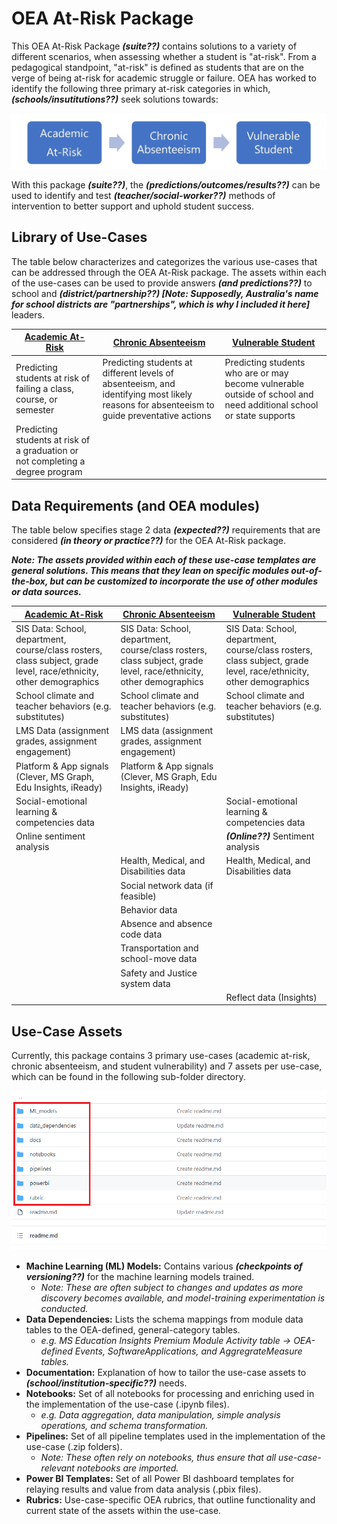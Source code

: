# OEA At-Risk Package

This OEA At-Risk Package <em><strong>(suite??)</em></strong> contains solutions to a variety of different scenarios, when assessing whether a student is "at-risk". From a pedagogical standpoint, "at-risk" is defined as students that are on the verge of being at-risk for academic struggle or failure. OEA has worked to identify the following three primary at-risk categories in which, <em><strong>(schools/insutitutions??)</em></strong> seek solutions towards:

![alt text](https://github.com/cstohlmann/oea-at-risk-package/blob/main/Academic_At_Risk/docs/images/At-Risk%20Flow%20Chart.png)

With this package <em><strong>(suite??)</em></strong>, the <em><strong>(predictions/outcomes/results??)</em></strong> can be used to identify and test <em><strong>(teacher/social-worker??)</em></strong> methods of intervention to better support and uphold student success.

## Library of Use-Cases

The table below characterizes and categorizes the various use-cases that can be addressed through the OEA At-Risk package. The assets within each of the use-cases can be used to provide answers <em><strong>(and predictions??)</em></strong> to school and <em><strong>(district/partnership??) [Note: Supposedly, Australia's name for school districts are "partnerships", which is why I included it here]</em></strong> leaders. 

| [Academic At-Risk](https://github.com/cstohlmann/oea-at-risk-package/tree/main/Academic_At_Risk) | [Chronic Absenteeism](https://github.com/cstohlmann/oea-at-risk-package/tree/main/Chronic_Absenteeism) | [Vulnerable Student](https://github.com/cstohlmann/oea-at-risk-package/tree/main/Vulnerable_Students) |
| --- | --- | --- |
| Predicting students at risk of failing a class, course, or semester | Predicting students at different levels of absenteeism, and identifying most likely reasons for absenteeism to guide preventative actions | Predicting students who are or may become vulnerable outside of school and need additional school or state supports |
| Predicting students at risk of a graduation or not completing a degree program |

## Data Requirements (and OEA modules)

The table below specifies stage 2 data <em><strong>(expected??)</em></strong> requirements that are considered <em><strong>(in theory or practice??)</em></strong> for the OEA At-Risk package.

<strong><em>Note: The assets provided within each of these use-case templates are general solutions. This means that they lean on specific modules out-of-the-box, but can be customized to incorporate the use of other modules or data sources.</em></strong>

| [Academic At-Risk](https://github.com/cstohlmann/oea-at-risk-package/tree/main/Academic_At_Risk) | [Chronic Absenteeism](https://github.com/cstohlmann/oea-at-risk-package/tree/main/Chronic_Absenteeism) | [Vulnerable Student](https://github.com/cstohlmann/oea-at-risk-package/tree/main/Vulnerable_Students) |
| --- | --- | --- |
| SIS Data: School, department, course/class rosters, class subject, grade level, race/ethnicity, other demographics | SIS Data: School, department, course/class rosters, class subject, grade level, race/ethnicity, other demographics | SIS Data: School, department, course/class rosters, class subject, grade level, race/ethnicity, other demographics |
| School climate and teacher behaviors (e.g. substitutes) | School climate and teacher behaviors (e.g. substitutes) | School climate and teacher behaviors (e.g. substitutes) |
| LMS Data (assignment grades, assignment engagement) |  LMS data (assignment grades, assignment engagement) |  |
| Platform \& App signals (Clever, MS Graph, Edu Insights, iReady) | Platform \& App signals (Clever, MS Graph, Edu Insights, iReady) |  |
| Social-emotional learning \& competencies data |  | Social-emotional learning \& competencies data | 
| Online sentiment analysis |  | <strong><em>(Online??)</strong></em> Sentiment analysis |
|  | Health, Medical, and Disabilities data | Health, Medical, and Disabilities data |
|  | Social network data (if feasible) |  |
|  | Behavior data |  |
|  | Absence and absence code data |  |
|  | Transportation and school-move data |  |
|  | Safety and Justice system data |  |
|  |  | Reflect data (Insights) |

## Use-Case Assets

Currently, this package contains 3 primary use-cases (academic at-risk, chronic absenteeism, and student vulnerability) and 7 assets per use-case, which can be found in the following sub-folder directory.

![alt text](https://github.com/cstohlmann/oea-at-risk-package/blob/main/Chronic_Absenteeism/docs/images/Chronic%20Absenteeism%20Folder%20Partitioning.png)

 - <strong>Machine Learning (ML) Models:</strong> Contains various <strong><em>(checkpoints of versioning??)</strong></em> for the machine learning models trained.
      * <em>Note: These are often subject to changes and updates as more discovery becomes available, and model-training experimentation is conducted. </em>
 - <strong>Data Dependencies:</strong> Lists the schema mappings from module data tables to the OEA-defined, general-category tables.
      * <em>e.g. MS Education Insights Premium Module Activity table -> OEA-defined Events, SoftwareApplications, and AggregrateMeasure tables.</em>
 - <strong>Documentation:</strong> Explanation of how to tailor the use-case assets to <strong><em>(school/institution-specific??)</strong></em> needs.
 - <strong>Notebooks:</strong> Set of all notebooks for processing and enriching used in the implementation of the use-case (.ipynb files). 
      * <em>e.g. Data aggregation, data manipulation, simple analysis operations, and schema transformation. </em>
 - <strong>Pipelines:</strong> Set of all pipeline templates used in the implementation of the use-case (.zip folders).
      * <em>Note: These often rely on notebooks, thus ensure that all use-case-relevant notebooks are imported.</em>
 - <strong>Power BI Templates:</strong> Set of all Power BI dashboard templates for relaying results and value from data analysis (.pbix files).
 - <strong>Rubrics:</strong> Use-case-specific OEA rubrics, that outline functionality and current state of the assets within the use-case.


